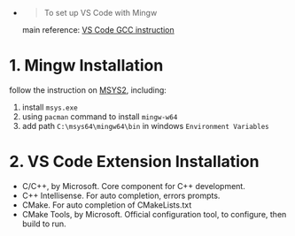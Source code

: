- > To set up VS Code with Mingw
  
  main reference: [VS Code GCC instruction](https://code.visualstudio.com/docs/cpp/config-mingw)
# 1.  Mingw Installation
follow the instruction on [MSYS2](https://www.msys2.org/), including:
1. install `msys.exe`
2. using `pacman` command to install `mingw-w64`
3. add path `C:\msys64\mingw64\bin` in windows `Environment Variables`
# 2.  VS Code Extension Installation
- C/C++, by Microsoft. Core component for C++ development.
- C++ Intellisense. For auto completion, errors prompts.
- CMake. For auto completion of CMakeLists.txt
- CMake Tools, by Microsoft. Official configuration tool, to configure, then build to run.